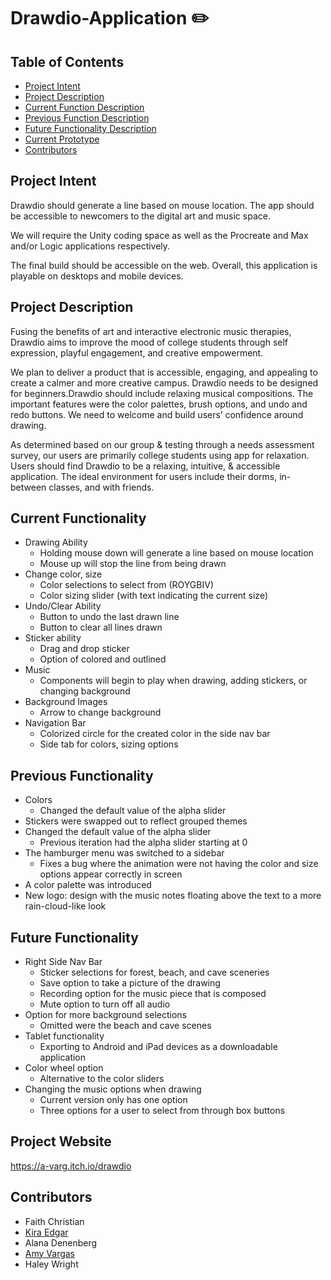 # Drawdio-Application ✏️

## Table of Contents
- [Project Intent](#project-intent)
- [Project Description](#project-description)
- [Current Function Description](#current-functionality)
- [Previous Function Description](#previous-functionality)
- [Future Functionality Description](#future-functionality)
- [Current Prototype](#project-website)
- [Contributors](#contributors)

## Project Intent
Drawdio should generate a line based on mouse location. The app should be accessible to newcomers to the digital art and music space. 

We will require the Unity coding space as well as the Procreate and Max and/or Logic applications respectively. 

The final build should be accessible on the web. Overall, this application is playable on desktops and mobile devices.

## Project Description
Fusing the benefits of art and interactive electronic music therapies, Drawdio aims to improve the mood of college students through self expression, playful engagement, and creative empowerment.

We plan to deliver a product that is accessible, engaging, and appealing to create a calmer and more creative campus. Drawdio needs to be designed for beginners.Drawdio should include relaxing musical compositions. The important features were the color palettes, brush options, and undo and redo buttons. We need to welcome and build users’ confidence around drawing.

As determined based on our group & testing through a needs assessment survey, our users are primarily college students using app for relaxation. Users should find Drawdio to be a relaxing, intuitive, & accessible application. The ideal environment for users include their dorms, in-between classes, and with friends.

## Current Functionality
* Drawing Ability
    * Holding mouse down will generate a line based on mouse location
    * Mouse up will stop the line from being drawn
* Change color, size
    * Color selections to select from (ROYGBIV)
    * Color sizing slider (with text indicating the current size)
* Undo/Clear Ability
    * Button to undo the last drawn line
    * Button to clear all lines drawn
* Sticker ability
    * Drag and drop sticker
    * Option of colored and outlined
* Music
    * Components will begin to play when drawing, adding stickers, or changing background
* Background Images
    * Arrow to change background
* Navigation Bar
    * Colorized circle for the created color in the side nav bar
    * Side tab for colors, sizing options

## Previous Functionality
* Colors
    * Changed the default value of the alpha slider
* Stickers were swapped out to reflect grouped themes
* Changed the default value of the alpha slider
    * Previous iteration had the alpha slider starting at 0
* The hamburger menu was switched to a sidebar
    * Fixes a bug where the animation were not having the color and size options appear correctly in screen
* A color palette was introduced
* New logo: design with the music notes floating above the text to a more rain-cloud-like look

## Future Functionality
* Right Side Nav Bar
    * Sticker selections for forest, beach, and cave sceneries
    * Save option to take a picture of the drawing
    * Recording option for the music piece that is composed
    * Mute option to turn off all audio
* Option for more background selections
    * Omitted were the beach and cave scenes
* Tablet functionality
    * Exporting to Android and iPad devices as a downloadable application
* Color wheel option
    * Alternative to the color sliders
* Changing the music options when drawing
    * Current version only has one option
    * Three options for a user to select from through box buttons

## Project Website
https://a-varg.itch.io/drawdio

## Contributors
* Faith Christian
* [Kira Edgar](https://github.com/kiraautumn)
* Alana Denenberg
* [Amy Vargas](https://github.com/A-Vargas-GP)
* Haley Wright
